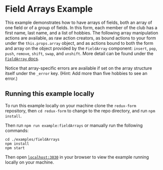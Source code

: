 # Field Arrays Example

This example demonstrates how to have arrays of fields, both an array of one field or of a group 
of fields. In this form, each member of the club has a first name, last name, and a list of 
hobbies. The following array manipulation actions are available, as raw action creators, as bound
actions to your form under the `this.props.array` object, and as actions bound to both the form 
and array on the object provided by the `FieldArray` component: `insert`, `pop`, `push`, `remove`,
`shift`, `swap`, and `unshift`. More detail can be found under the
[`FieldArray` docs](https://redux-form.com/6.6.3/docs/api/FieldArray.md).

Notice that array-specific errors are available if set on the array structure itself under the 
`_error` key. (Hint: Add more than five hobbies to see an error.)

## Running this example locally

To run this example locally on your machine clone the `redux-form` repository,
then `cd redux-form` to change to the repo directory, and run `npm install`.

Then run `npm run example:fieldArrays` or manually run the
following commands:
```
cd ./examples/fieldArrays
npm install
npm start
```

Then open [`localhost:3030`](http://localhost:3030) in your
browser to view the example running locally on your machine.

